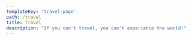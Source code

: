 ```yaml
---
templateKey: 'travel-page'
path: /travel
title: Travel
description: "If you can't travel, you can't experience the world!"
---
```

